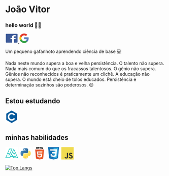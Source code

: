  # João Vitor 
### hello world 👨‍💻
<a/>
<a href="https://www.facebook.com/profile.php?id=100013790748118" target="_blank">
<img aling="center" alt="joao facebook" height="30" width="40" src="https://raw.githubusercontent.com/devicons/devicon/master/icons/facebook/facebook-original.svg"
style="max-widht:100%;"<a/>
<a/>
<a href="https://mail.google.com/mail/u/1/#inbox" target="_balnk">
<img aling="center" alt="joao gmail" height="30" width"40" src="https://raw.githubusercontent.com/devicons/devicon/master/icons/google/google-original.svg"
style="max-widht:100%;"<a/>
<a/>
 
Um pequeno gafanhoto aprendendo ciência de base 💻

Nada neste mundo supera a boa e velha persistência. O talento não supera. Nada mais comum do que os fracassos talentosos. O gênio não supera. Gênios não reconhecidos é praticamente um clichê. A educação não supera. O mundo está cheio de tolos educados. Persistência e determinação sozinhos são poderosos. 😊 

##  Estou estudando
<img src="https://raw.githubusercontent.com/devicons/devicon/master/icons/c/c-plain.svg" alt="40" width="40" height="40" style="max - width:100%;"></img>
 
## minhas habilidades
<img src="https://raw.githubusercontent.com/devicons/devicon/master/icons/thealgorithms/thealgorithms-original.svg" alt="rails" width="40" height="40" style="max - width:100%;"></img>
<img src="https://raw.githubusercontent.com/devicons/devicon/master/icons/python/python-original.svg" alt="pitao" width="40" height="40" style="max - width:100%;"></img>
<img src="https://raw.githubusercontent.com/devicons/devicon/master/icons/html5/html5-original-wordmark.svg" alt="40" width="40" height="40" style="max - width:100%;"></img>
<img src="https://raw.githubusercontent.com/devicons/devicon/master/icons/css3/css3-original.svg" alt="40" width="40" height="40" style="max - width:100%;"></img>
<img src="https://raw.githubusercontent.com/devicons/devicon/master/icons/javascript/javascript-original.svg" alt="40" width="40" height="40" style="max - width:100%;"></img>

[![Top Langs](https://github-readme-stats.vercel.app/api/top-langs/?username=JOAO-VITOR-SOARES&layout=compact)](https://github.com/anuraghazra/github-readme-stats)
